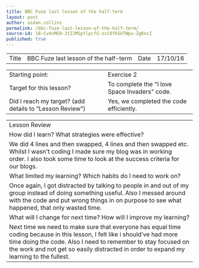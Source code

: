 ```yaml
---
title: BBC Fuze last lesson of the half-term
layout: post
author: aidan.collins
permalink: /bbc-fuze-last-lesson-of-the-half-term/
source-id: 18-Cv4vMG9-JtZJMSptlpcfG-zcC6f6SUTWpu-ZgKncI
published: true
---
```

<table>
  <tr>
    <td>Title</td>
    <td>BBC Fuze last lesson of the half-term</td>
    <td>Date</td>
    <td>17/10/16</td>
  </tr>
</table>


<table>
  <tr>
    <td>Starting point:</td>
    <td> Exercise 2</td>
  </tr>
  <tr>
    <td>Target for this lesson?</td>
    <td>To complete the "I love Space Invaders" code.</td>
  </tr>
  <tr>
    <td>Did I reach my target? 
(add details to “Lesson Review”)</td>
    <td> Yes, we completed the code efficiently.</td>
  </tr>
</table>


<table>
  <tr>
    <td>Lesson Review</td>
  </tr>
  <tr>
    <td>How did I learn? What strategies were effective? </td>
  </tr>
  <tr>
    <td>We did 4 lines and then swapped, 4 lines and then swapped etc. Whilst I wasn't coding I made sure my blog was in working order. I also took some time to look at the success criteria for our blogs.
 </td>
  </tr>
  <tr>
    <td>What limited my learning? Which habits do I need to work on? </td>
  </tr>
  <tr>
    <td>Once again, I got distracted by talking to people in and out of my group instead of doing something useful. Also I messed around with the code and put wrong things in on purpose to see what happened, that only wasted time.</td>
  </tr>
  <tr>
    <td>What will I change for next time? How will I improve my learning?</td>
  </tr>
  <tr>
    <td>Next time we need to make sure that everyone has equal time coding because in this lesson, I felt like i should’ve had more time doing the code. Also I need to remember to stay focused on the work and not get so easily distracted in order to expand my learning to the fullest.</td>
  </tr>
</table>


